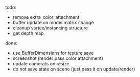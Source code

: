 todo:
 * remove extra_color_attachment
 * buffer update on model matrix change
 * cleanup vertex/instancing structure
 * get depth map

done:
* use BufferDimensions for texture save
* screenshot (render pass color attachment)
* update camera/s on resize
* do not save state on scene (just pass it on update/render)